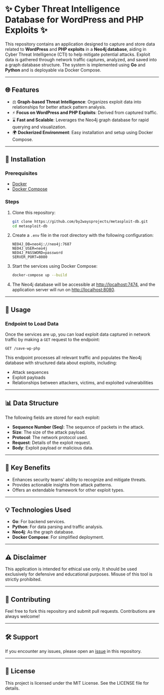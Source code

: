 # ✨ Cyber Threat Intelligence Database for WordPress and PHP Exploits ✨

This repository contains an application designed to capture and store data related to **WordPress** and **PHP exploits** in a **Neo4j database**, aiding in Cyber Threat Intelligence (CTI) to help mitigate potential attacks. Exploit data is gathered through network traffic captures, analyzed, and saved into a graph database structure. The system is implemented using **Go** and **Python** and is deployable via Docker Compose.

---

## 🌐 Features

- ⚖️ **Graph-based Threat Intelligence**: Organizes exploit data into relationships for better attack pattern analysis.
- ⚡ **Focus on WordPress and PHP Exploits**: Derived from captured traffic.
- ⌛ **Fast and Scalable**: Leverages the Neo4j graph database for rapid querying and visualization.
- 🌍 **Dockerized Environment**: Easy installation and setup using Docker Compose.

---

## 🔧 Installation

### Prerequisites

- [Docker](https://www.docker.com/)
- [Docker Compose](https://docs.docker.com/compose/)

### Steps

1. Clone this repository:
   ```bash
   git clone https://github.com/by2waysprojects/metasploit-db.git
   cd metasploit-db
   ```

2. Create a `.env` file in the root directory with the following configuration:
   ```env
   NEO4J_DB=neo4j://neo4j:7687
   NEO4J_USER=neo4j
   NEO4J_PASSWORD=password
   SERVER_PORT=8080
   ```

3. Start the services using Docker Compose:
   ```bash
   docker-compose up --build
   ```

4. The Neo4j database will be accessible at [http://localhost:7474](http://localhost:7474), and the application server will run on [http://localhost:8080](http://localhost:8080).

---

## 🔎 Usage

### Endpoint to Load Data

Once the services are up, you can load exploit data captured in network traffic by making a `GET` request to the endpoint:

```
GET /save-wp-php
```

This endpoint processes all relevant traffic and populates the Neo4j database with structured data about exploits, including:

- Attack sequences
- Exploit payloads
- Relationships between attackers, victims, and exploited vulnerabilities

---

## 📊 Data Structure

The following fields are stored for each exploit:

- **Sequence Number (Seq)**: The sequence of packets in the attack.
- **Size**: The size of the attack payload.
- **Protocol**: The network protocol used.
- **Request**: Details of the exploit request.
- **Body**: Exploit payload or malicious data.

---

## 💎 Key Benefits

- Enhances security teams' ability to recognize and mitigate threats.
- Provides actionable insights from attack patterns.
- Offers an extendable framework for other exploit types.

---

## 💡 Technologies Used

- **Go**: For backend services.
- **Python**: For data parsing and traffic analysis.
- **Neo4j**: As the graph database.
- **Docker Compose**: For simplified deployment.

---

## ⚠ Disclaimer

This application is intended for ethical use only. It should be used exclusively for defensive and educational purposes. Misuse of this tool is strictly prohibited.

---

## 👮 Contributing

Feel free to fork this repository and submit pull requests. Contributions are always welcome!

---

## 🛠 Support

If you encounter any issues, please open an [issue](https://github.com/by2waysprojects/metasploit-db/issues) in this repository.

---

## 🔑 License

This project is licensed under the MIT License. See the LICENSE file for details.